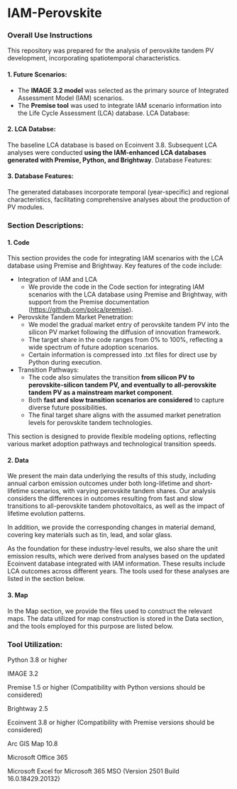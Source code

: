 # IAM-Perovskite

### Overall Use Instructions
This repository was prepared for the analysis of perovskite tandem PV development, incorporating spatiotemporal characteristics.

#### 1. Future Scenarios:

- The **IMAGE 3.2 model** was selected as the primary source of Integrated Assessment Model (IAM) scenarios.
- The **Premise tool** was used to integrate IAM scenario information into the Life Cycle Assessment (LCA) database.
LCA Database:

#### 2. LCA Databse:
The baseline LCA database is based on Ecoinvent 3.8.
Subsequent LCA analyses were conducted **using the IAM-enhanced LCA databases generated with Premise, Python, and Brightway**.
Database Features:

#### 3. Database Features:
The generated databases incorporate temporal (year-specific) and regional characteristics, facilitating comprehensive analyses about the production of PV modules.

### Section Descriptions:
#### 1. Code
This section provides the code for integrating IAM scenarios with the LCA database using Premise and Brightway.
Key features of the code include:
- Integration of IAM and LCA
  - We provide the code in the Code section for integrating IAM scenarios with the LCA database using Premise and Brightway, with support from the Premise documentation (https://github.com/polca/premise).
- Perovskite Tandem Market Penetration:
  - We model the gradual market entry of perovskite tandem PV into the silicon PV market following the diffusion of innovation framework.
  - The target share in the code ranges from 0% to 100%, reflecting a wide spectrum of future adoption scenarios.
  - Certain information is compressed into .txt files for direct use by Python during execution.
- Transition Pathways:
  - The code also simulates the transition **from silicon PV to perovskite-silicon tandem PV, and eventually to all-perovskite tandem PV as a mainstream market component**.
  - Both **fast and slow transition scenarios are considered** to capture diverse future possibilities.
  - The final target share aligns with the assumed market penetration levels for perovskite tandem technologies.
  
This section is designed to provide flexible modeling options, reflecting various market adoption pathways and technological transition speeds.

#### 2. Data

We present the main data underlying the results of this study, including annual carbon emission outcomes under both long-lifetime and short-lifetime scenarios, with varying perovskite tandem shares. Our analysis considers the differences in outcomes resulting from fast and slow transitions to all-perovskite tandem photovoltaics, as well as the impact of lifetime evolution patterns.

In addition, we provide the corresponding changes in material demand, covering key materials such as tin, lead, and solar glass.

As the foundation for these industry-level results, we also share the unit emission results, which were derived from analyses based on the updated Ecoinvent database integrated with IAM information. These results include LCA outcomes across different years. The tools used for these analyses are listed in the section below.

#### 3. Map

In the Map section, we provide the files used to construct the relevant maps. The data utilized for map construction is stored in the Data section, and the tools employed for this purpose are listed below.

### Tool Utilization:

Python 3.8 or higher

IMAGE 3.2

Premise 1.5 or higher (Compatibility with Python versions should be considered)

Brightway 2.5

Ecoinvent 3.8 or higher (Compatibility with Premise versions should be considered)

Arc GIS Map 10.8

Microsoft Office 365

Microsoft Excel for Microsoft 365 MSO (Version 2501 Build 16.0.18429.20132)
